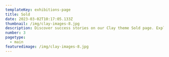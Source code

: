 ```yaml
---
templateKey: exhibitions-page
title: Sold
date: 2023-03-02T10:17:05.133Z
thumbnail: /img/clay-images-8.jpg
description: Discover success stories on our Clay theme Sold page. Explore our achievements and see how we turn visions into realities.
number: 3
pagetype:
  - main
featuredimage: /img/clay-images-8.jpg
---
```



